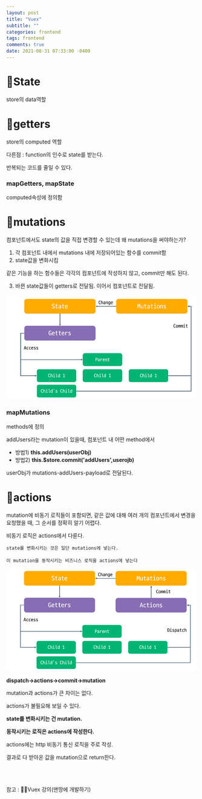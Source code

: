 ```yaml
---
layout: post
title: "Vuex"
subtitle: ""
categories: frontend
tags: frontend
comments: true
date: 2021-08-31 07:33:00 -0400
---
```


# 📌State

store의 data역할

# 📌getters

store의 computed 역할

다른점 : function의 인수로 state를 받는다.

반복되는 코드를 줄일 수 있다.

### mapGetters, mapState

computed속성에 정의함

# 📌mutations

컴포넌트에서도 state의 값을 직접 변경할 수 있는데 왜 mutations을 써야하는가?

1. 각 컴포넌트 내에서 mutations 내에 저장되어있는 함수를 commit함
2. state값을 변화시킴

같은 기능을 하는 함수들은 각각의 컴포넌트에 작성하지 않고, commit만 해도 된다.

3. 바뀐 state값들이 getters로 전달됨. 이어서 컴포넌트로 전달됨.

  <img src="/assets/img/posts/image-20210804123451241.png">

### mapMutations

methods에 정의

addUsers라는 mutation이 있을때, 컴포넌트 내 어떤 method에서

- 방법1) **this.addUsers(userObj)**
- 방법2) **this.$store.commit('addUsers',userojb)**

userObj가 mutations-addUsers-payload로 전달된다.

# 📌actions

mutation에 비동기 로직들이 포함되면, 같은 값에 대해 여러 개의 컴포넌트에서 변경을 요청했을 때, 그 순서를 정확히 알기 어렵다.

비동기 로직은 actions에서 다룬다.

```
state를 변화시키는 것은 일단 mutations에 넣는다.

이 mutation을 동작시키는 비즈니스 로직을 actions에 넣는다
```

  <img src="/assets/img/posts/image-20210804124758102.png">

**dispatch->actions->commit->mutation**

mutation과 actions가 큰 차이는 없다.

actions가 불필요해 보일 수 있다.

**state를 변화시키는 건 mutation.**

**동작시키는 로직은 actions에 작성한다.**

actions에는 http 비동기 통신 로직을 주로 작성.

결과로 다 받아온 값을 mutation으로 return한다.

<br>

<br>
<br>
참고 : 👨‍🏫Vuex 강의(맨땅에 개발하기)
